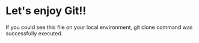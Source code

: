 # Let's enjoy Git!!

If you could see this file on your local environment, git clone command was successfully executed.
